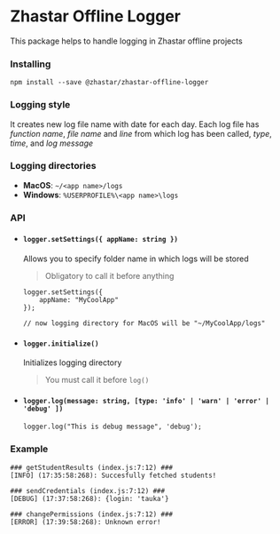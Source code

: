 # Zhastar Offline Logger

This package helps to handle logging in Zhastar offline projects

### Installing
`npm install --save @zhastar/zhastar-offline-logger`

### Logging style
It creates new log file name with date for each day.
Each log file has *function name*, *file name* and *line* from which log has been called, *type*, *time*, and *log message*

### Logging directories
* **MacOS**: `~/<app name>/logs`
* **Windows**: `%USERPROFILE%\<app name>\logs`

### API
* #### `logger.setSettings({ appName: string })`
    Allows you to specify folder name in which logs will be stored
    > Obligatory to call it before anything
    ```
    logger.setSettings({
        appName: "MyCoolApp"
    });

    // now logging directory for MacOS will be "~/MyCoolApp/logs"
    ```

* #### `logger.initialize()`
    Initializes logging directory
    > You must call it before `log()`

* #### `logger.log(message: string, [type: 'info' | 'warn' | 'error' | 'debug' ])`
    ```
    logger.log("This is debug message", 'debug');
    ```

### Example
```
### getStudentResults (index.js:7:12) ###
[INFO] (17:35:58:268): Succesfully fetched students!

### sendCredentials (index.js:7:12) ###
[DEBUG] (17:37:58:268): {login: 'tauka'}

### changePermissions (index.js:7:12) ###
[ERROR] (17:39:58:268): Unknown error!
```

